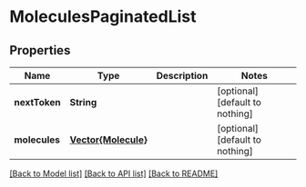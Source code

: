 # MoleculesPaginatedList


## Properties
Name | Type | Description | Notes
------------ | ------------- | ------------- | -------------
**nextToken** | **String** |  | [optional] [default to nothing]
**molecules** | [**Vector{Molecule}**](Molecule.md) |  | [optional] [default to nothing]


[[Back to Model list]](../README.md#models) [[Back to API list]](../README.md#api-endpoints) [[Back to README]](../README.md)


